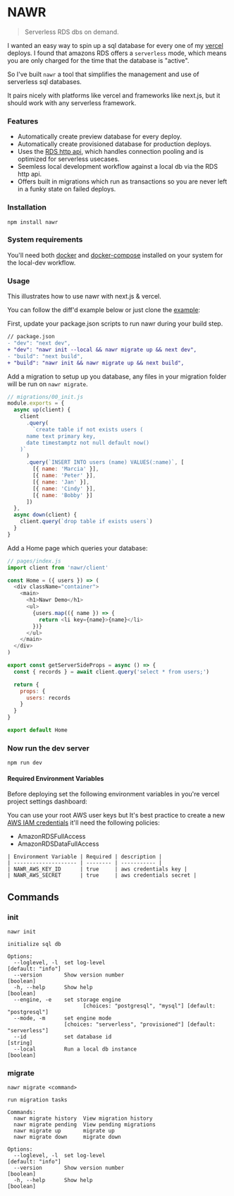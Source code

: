 # NAWR

> Serverless RDS dbs on demand.

I wanted an easy way to spin up a sql database for every one of my [vercel](https://vercel.com) deploys. I found that amazons RDS offers a `serverless` mode, which means you are only charged for the time that the database is "active".

So I've built `nawr` a tool that simplifies the management and use of serverless sql databases.

It pairs nicely with platforms like vercel and frameworks like next.js, but it should work with any serverless framework.

### Features

- Automatically create preview database for every deploy.
- Automatically create provisioned database for production deploys.
- Uses the [RDS http api](https://github.com/jeremydaly/data-api-client), which handles connection pooling and is optimized for serverless usecases.
- Seemless local development workflow against a local db via the RDS http api.
- Offers built in migrations which run as transactions so you are never left in a funky state on failed deploys.

### Installation

```
npm install nawr
```

### System requirements

You'll need both [docker](https://docs.docker.com/get-docker/) and [docker-compose](https://docs.docker.com/compose/install/#install-compose) installed on your system for the local-dev workflow.

### Usage

This illustrates how to use nawr with next.js & vercel.

You can follow the diff'd example below or just clone the [example](https://github.com/hobochild/boiler):

First, update your package.json scripts to run nawr during your build step.

```diff
// package.json
- "dev": "next dev",
+ "dev": "nawr init --local && nawr migrate up && next dev",
- "build": "next build",
+ "build": "nawr init && nawr migrate up && next build",
```

Add a migration to setup up you database, any files in your migration folder will be run on `nawr migrate`.

```js
// migrations/00_init.js
module.exports = {
  async up(client) {
    client
      .query(
        `create table if not exists users (
      name text primary key,
      date timestamptz not null default now()
    )`
      )
      .query(`INSERT INTO users (name) VALUES(:name)`, [
        [{ name: 'Marcia' }],
        [{ name: 'Peter' }],
        [{ name: 'Jan' }],
        [{ name: 'Cindy' }],
        [{ name: 'Bobby' }]
      ])
  },
  async down(client) {
    client.query(`drop table if exists users`)
  }
}
```

Add a Home page which queries your database:

```js
// pages/index.js
import client from 'nawr/client'

const Home = ({ users }) => (
  <div className="container">
    <main>
      <h1>Nawr Demo</h1>
      <ul>
        {users.map(({ name }) => {
          return <li key={name}>{name}</li>
        })}
      </ul>
    </main>
  </div>
)

export const getServerSideProps = async () => {
  const { records } = await client.query('select * from users;')

  return {
    props: {
      users: records
    }
  }
}

export default Home
```

### Now run the dev server

```
npm run dev
```

#### Required Environment Variables

Before deploying set the following environment variables in you're vercel project settings dashboard:

You can use your root AWS user keys but It's best practice to create a new [AWS IAM credentials](https://docs.aws.amazon.com/IAM/latest/UserGuide/id_users_create.html#id_users_create_api) it'll need the following policies:

- AmazonRDSFullAccess
- AmazonRDSDataFullAccess

```
| Environment Variable | Required | description |
| -------------------- | -------- | ----------- |
| NAWR_AWS_KEY_ID      | true     | aws credentials key |
| NAWR_AWS_SECRET      | true     | aws credentials secret |
```

## Commands

### init

```
nawr init

initialize sql db

Options:
  --loglevel, -l  set log-level                                [default: "info"]
  --version       Show version number                                  [boolean]
  -h, --help      Show help                                            [boolean]
  --engine, -e    set storage engine
                        [choices: "postgresql", "mysql"] [default: "postgresql"]
  --mode, -m      set engine mode
                  [choices: "serverless", "provisioned"] [default: "serverless"]
  --id            set database id                                       [string]
  --local         Run a local db instance                              [boolean]
```

### migrate

```
nawr migrate <command>

run migration tasks

Commands:
  nawr migrate history  View migration history
  nawr migrate pending  View pending migrations
  nawr migrate up       migrate up
  nawr migrate down     migrate down

Options:
  --loglevel, -l  set log-level                                [default: "info"]
  --version       Show version number                                  [boolean]
  -h, --help      Show help                                            [boolean]
```
